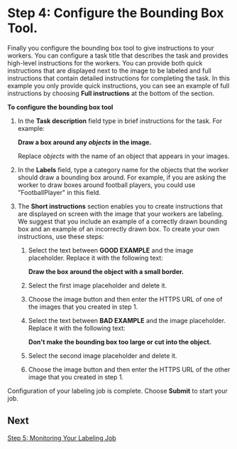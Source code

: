 # Step 4: Configure the Bounding Box Tool\.<a name="sms-getting-started-step4"></a>

Finally you configure the bounding box tool to give instructions to your workers\. You can configure a task title that describes the task and provides high\-level instructions for the workers\. You can provide both quick instructions that are displayed next to the image to be labeled and full instructions that contain detailed instructions for completing the task\. In this example you only provide quick instructions, you can see an example of full instructions by choosing **Full instructions** at the bottom of the section\.

**To configure the bounding box tool**

1. In the **Task description** field type in brief instructions for the task\. For example:

   **Draw a box around any *objects* in the image\.**

   Replace *objects* with the name of an object that appears in your images\.

1. In the **Labels** field, type a category name for the objects that the worker should draw a bounding box around\. For example, if you are asking the worker to draw boxes around football players, you could use "FootballPlayer" in this field\.

1. The **Short instructions** section enables you to create instructions that are displayed on screen with the image that your workers are labeling\. We suggest that you include an example of a correctly drawn bounding box and an example of an incorrectly drawn box\. To create your own instructions, use these steps:

   1. Select the text between **GOOD EXAMPLE** and the image placeholder\. Replace it with the following text:

      **Draw the box around the object with a small border\.**

   1. Select the first image placeholder and delete it\.

   1. Choose the image button and then enter the HTTPS URL of one of the images that you created in step 1\.

   1. Select the text between **BAD EXAMPLE** and the image placeholder\. Replace it with the following text:

      **Don't make the bounding box too large or cut into the object\.**

   1. Select the second image placeholder and delete it\.

   1. Choose the image button and then enter the HTTPS URL of the other image that you created in step 1\.

Configuration of your labeling job is complete\. Choose **Submit** to start your job\.

## Next<a name="step4-next"></a>

[Step 5: Monitoring Your Labeling Job](sms-getting-started-step5.md)